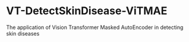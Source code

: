 # VT-DetectSkinDisease-ViTMAE
The application of Vision Transformer Masked AutoEncoder in detecting skin diseases
